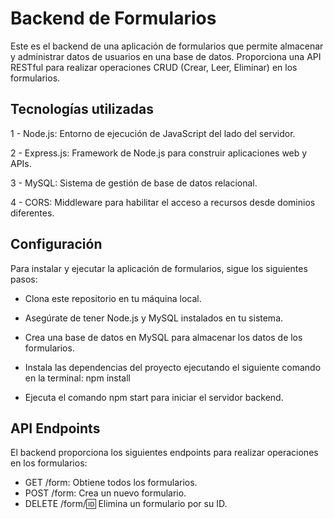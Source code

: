 # Backend de Formularios

Este es el backend de una aplicación de formularios que permite almacenar y administrar datos de usuarios en una base de datos. Proporciona una API RESTful para realizar operaciones CRUD (Crear, Leer, Eliminar) en los formularios.


## Tecnologías utilizadas

1 - Node.js: Entorno de ejecución de JavaScript del  lado del servidor.

2 - Express.js: Framework de Node.js para construir aplicaciones web y APIs.

3 - MySQL: Sistema de gestión de base de datos relacional.

4 - CORS: Middleware para habilitar el acceso a recursos desde dominios diferentes.


## Configuración

Para instalar y ejecutar la aplicación de formularios, sigue los siguientes pasos:

- Clona este repositorio en tu máquina local.

- Asegúrate de tener Node.js y MySQL instalados en tu sistema.

- Crea una base de datos en MySQL para almacenar los datos de los formularios.

- Instala las dependencias del proyecto ejecutando el siguiente comando en la terminal: npm install

- Ejecuta el comando npm start para iniciar el servidor backend.
## API Endpoints

El backend proporciona los siguientes endpoints para realizar operaciones en los formularios:

- GET /form: Obtiene todos los formularios.
- POST /form: Crea un nuevo formulario.
- DELETE /form/:id: Elimina un formulario por su ID.
